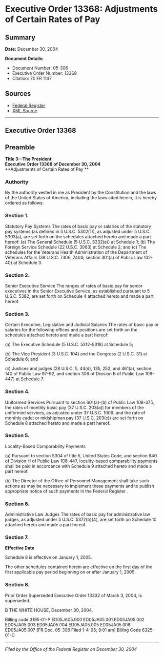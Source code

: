 # Executive Order 13368: Adjustments of Certain Rates of Pay

## Summary

**Date:** December 30, 2004

**Document Details:**
- Document Number: 05-306
- Executive Order Number: 13368
- Citation: 70 FR 1147

## Sources
- [Federal Register](https://www.federalregister.gov/documents/2005/01/05/05-306/adjustments-of-certain-rates-of-pay)
- [XML Source](https://www.federalregister.gov/documents/full_text/xml/2005/01/05/05-306.xml)

---

## Executive Order 13368

## Preamble

**Title 3—The President**  
**Executive Order 13368 of December 30, 2004**  
**Adjustments of Certain Rates of Pay **

### Authority

By the authority vested in me as President by the Constitution and the laws of the United States of America, including the laws cited herein, it is hereby ordered as follows: 
### Section 1.

Statutory Pay Systems
The rates of basic pay or salaries of the statutory pay systems (as defined in 5 U.S.C. 5302(1)), as adjusted under 5 U.S.C. 5303(a), are set forth on the schedules attached hereto and made a part hereof: (a) The General Schedule (5 U.S.C. 5332(a)) at Schedule 1; (b) The Foreign Service Schedule (22 U.S.C. 3963) at Schedule 2; and (c) The schedules for the Veterans Health Administration of the Department of Veterans Affairs (38 U.S.C. 7306, 7404; section 301(a) of Public Law 102-40) at Schedule 3.
### Section 2.

Senior Executive Service
The ranges of rates of basic pay for senior executives in the Senior Executive Service, as established pursuant to 5 U.S.C. 5382, are set forth on Schedule 4 attached hereto and made a part hereof.
### Section 3.

Certain Executive, Legislative and Judicial Salaries
The rates of basic pay or salaries for the following offices and positions are set forth on the schedules attached hereto and made a part hereof:

(a) The Executive Schedule (5 U.S.C. 5312-5318) at Schedule 5;

(b) The Vice President (3 U.S.C. 104) and the Congress (2 U.S.C. 31) at Schedule 6; and

(c) Justices and judges (28 U.S.C. 5, 44(d), 135, 252, and 461(a), section 140 of Public Law 97-92, and section 306 of Division B of Public Law 108-447) at Schedule 7.
### Section 4.

Uniformed Services
Pursuant to section 601(a)-(b) of Public Law 108-375, the rates of monthly basic pay (37 U.S.C. 203(a)) for members of the uniformed services, as adjusted under 37 U.S.C. 1009, and the rate of monthly cadet or midshipman pay (37 U.S.C. 203(c)) are set forth on Schedule 8 attached hereto and made a part hereof.
### Section 5.

Locality-Based Comparability Payments

(a) Pursuant to section 5304 of title 5, United States Code, and section 640 of Division H of Public Law 108-447, locality-based comparability payments shall be paid in accordance with Schedule 9 attached hereto and made a part hereof.

(b) The Director of the Office of Personnel Management shall take such actions as may be necessary to implement these payments and to publish appropriate notice of such payments in the 
Federal Register
.
### Section 6.

Administrative Law Judges
The rates of basic pay for administrative law judges, as adjusted under 5 U.S.C. 5372(b)(4), are set forth on Schedule 10 attached hereto and made a part hereof.
### Section 7.

**Effective Date**

Schedule 8 is effective on January 1, 2005.

The other schedules contained herein are effective on the first day of the first applicable pay period beginning on or after January 1, 2005.
### Section 8.

Prior Order Superseded
Executive Order 13332 of March 3, 2004, is superseded.

B
THE WHITE HOUSE,
December 30, 2004.

Billing code 3195-01-P
ED05JA05.000
ED05JA05.001
ED05JA05.002
ED05JA05.003
ED05JA05.004
ED05JA05.005
ED05JA05.006
ED05JA05.007
[FR Doc. 05-306 
Filed 1-4-05; 9:01 am]
Billing Code 6325-01-C

---

*Filed by the Office of the Federal Register on December 30, 2004*
